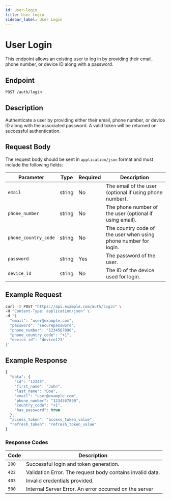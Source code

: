 ```yaml
---
id: user-login
title: User Login
sidebar_label: User Login
---
```


# User Login

This endpoint allows an existing user to log in by providing their email, phone number, or device ID along with a password.

## Endpoint

`POST /auth/login`

## Description

Authenticate a user by providing either their email, phone number, or device ID along with the associated password. A valid token will be returned on successful authentication.

## Request Body

The request body should be sent in `application/json` format and must include the following fields:

| Parameter              | Type      | Required | Description                                                     |
|------------------------|-----------|----------|-----------------------------------------------------------------|
| `email`                | string    | No       | The email of the user (optional if using phone number).         |
| `phone_number`         | string    | No       | The phone number of the user (optional if using email).        |
| `phone_country_code`   | string    | No       | The country code of the user when using phone number for login. |
| `password`             | string    | Yes      | The password of the user.                                       |
| `device_id`            | string    | No       | The ID of the device used for login.                            |


## Example Request

```bash
curl -X POST "https://api.example.com/auth/login" \
-H "Content-Type: application/json" \
-d '{
  "email": "user@example.com",
  "password": "securepassword",
  "phone_number": "1234567890",
  "phone_country_code": "+1",
  "device_id": "device123"
}'
```

## Example Response

```jsx title="response"
{
  "data": {
    "id": "12345",
    "first_name": "John",
    "last_name": "Doe",
    "email": "user@example.com",
    "phone_number": "1234567890",
    "country_code": "+1",
    "has_password": true
  },
  "access_token": "access_token_value",
  "refresh_token": "refresh_token_value"
}
```

### Response Codes

| Code        | Description   |
|------------------|--------|
| `200`| Successful login and token generation. |
| `422`    | Validation Error. The request body contains invalid data. |
| `403`    | Invalid credentials provided. |
| `500`          | Internal Server Error. An error occurred on the server |

